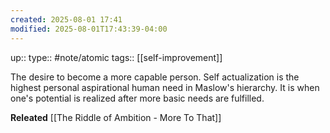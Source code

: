 ```yaml
---
created: 2025-08-01 17:41
modified: 2025-08-01T17:43:39-04:00
---
```

up::
type:: #note/atomic
tags:: [[self-improvement]]

The desire to become a more capable person. Self actualization is the highest personal aspirational human need in  Maslow's hierarchy.
It is when one's potential is realized after more basic needs are fulfilled.


**Releated**
[[The Riddle of Ambition - More To That]]